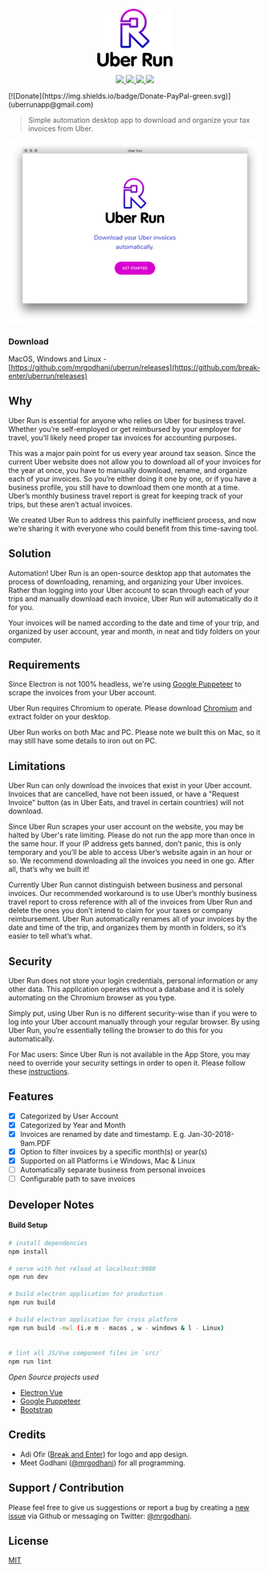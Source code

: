 <p align="center"><img src="/uber-run.png" alt="Uber Run" width="150"></p>

<p align="center">
<a href="https://travis-ci.org/mrgodhani/uberrun">
<img src="https://travis-ci.org/mrgodhani/uberrun.svg?branch=master">
</a>
<a href="https://codeclimate.com/github/mrgodhani/uberrun/maintainability">
<img src="https://api.codeclimate.com/v1/badges/b1b6cc14751a2e62aa4b/maintainability" />
</a>
<a href="https://david-dm.org/mrgodhani/uberrun">
<img src="https://david-dm.org/mrgodhani/uberrun.svg" />
</a>
<a href="https://david-dm.org/mrgodhani/uberrun?type=dev" title="devDependencies status"><img src="https://david-dm.org/mrgodhani/uberrun/dev-status.svg"/></a>
</p>
[![Donate](https://img.shields.io/badge/Donate-PayPal-green.svg)](uberrunapp@gmail.com)


> Simple automation desktop app to download and organize your tax invoices from Uber.


![screenshot](/uberrun-app.png)

### Download

MacOS, Windows and Linux - [https://github.com/mrgodhani/uberrun/releases](https://github.com/break-enter/uberrun/releases)

## Why

Uber Run is essential for anyone who relies on Uber for business travel. Whether you’re self-employed or get reimbursed by your employer for travel, you’ll likely need proper tax invoices for accounting purposes.

This was a major pain point for us every year around tax season. Since the current Uber website does not allow you to download all of your invoices for the year at once, you have to manually download, rename, and organize each of your invoices. So you’re either doing it one by one, or if you have a business profile, you still have to download them one month at a time. Uber’s monthly business travel report is great for keeping track of your trips, but these aren’t actual invoices.

We created Uber Run to address this painfully inefficient process, and now we’re sharing it with everyone who could benefit from this time-saving tool.

## Solution

Automation! Uber Run is an open-source desktop app that automates the process of downloading, renaming, and organizing your Uber invoices. Rather than logging into your Uber account to scan through each of your trips and manually download each invoice, Uber Run will automatically do it for you.

Your invoices will be named according to the date and time of your trip, and organized by user account, year and month, in neat and tidy folders on your computer.

## Requirements

Since Electron is not 100% headless, we're using [Google Puppeteer](https://github.com/GoogleChrome/puppeteer) to scrape the invoices from your Uber account.

Uber Run requires Chromium to operate. Please download [Chromium](https://download-chromium.appspot.com/) and extract folder on your desktop.

Uber Run works on both Mac and PC. Please note we built this on Mac, so it may still have some details to iron out on PC.

## Limitations

Uber Run can only download the invoices that exist in your Uber account. Invoices that are cancelled, have not been issued, or have a "Request Invoice" button (as in Uber Eats, and travel in certain countries) will not download.

Since Uber Run scrapes your user account on the website, you may be halted by Uber's rate limiting. Please do not run the app more than once in the same hour. If your IP address gets banned, don’t panic, this is only temporary and you’ll be able to access Uber’s website again in an hour or so. We recommend downloading all the invoices you need in one go. After all, that’s why we built it!

Currently Uber Run cannot distinguish between business and personal invoices. Our recommended workaround is to use Uber’s monthly business travel report to cross reference with all of the invoices from Uber Run and delete the ones you don’t intend to claim for your taxes or company reimbursement. Uber Run automatically renames all of your invoices by the date and time of the trip, and organizes them by month in folders, so it’s easier to tell what’s what.

## Security

Uber Run does not store your login credentials, personal information or any other data. This application operates without a database and it is solely automating on the Chromium browser as you type.

Simply put, using Uber Run is no different security-wise than if you were to log into your Uber account manually through your regular browser. By using Uber Run, you’re essentially telling the browser to do this for you automatically.

For Mac users: Since Uber Run is not available in the App Store, you may need to override your security settings in order to open it. Please follow these [instructions](https://support.apple.com/kb/PH25088?locale=en_US).

## Features

- [x] Categorized by User Account
- [x] Categorized by Year and Month
- [x] Invoices are renamed by date and timestamp. E.g. Jan-30-2018-9am.PDF
- [x] Option to filter invoices by a specific month(s) or year(s)
- [x] Supported on all Platforms i.e Windows, Mac & Linux
- [ ] Automatically separate business from personal invoices
- [ ] Configurable path to save invoices

## Developer Notes

#### Build Setup

``` bash
# install dependencies
npm install

# serve with hot reload at localhost:9080
npm run dev

# build electron application for production
npm run build

# build electron application for cross platform
npm run build -mwl (i.e m - macos , w - windows & l - Linux)


# lint all JS/Vue component files in `src/`
npm run lint

```

*Open Source projects used*

- [Electron Vue](https://github.com/SimulatedGREG/electron-vue)
- [Google Puppeteer](https://github.com/GoogleChrome/puppeteer)
- [Bootstrap](https://getbootstrap.com/)

## Credits

- Adi Ofir ([Break and Enter](https://www.breakenter.com)) for logo and app design.
- Meet Godhani ([@mrgodhani](https://twitter.com/mrgodhani)) for all programming.

## Support / Contribution

Please feel free to give us suggestions or report a bug by creating a [new issue](https://github.com/break-enter/uberrun/issues) via Github or messaging on  Twitter: [@mrgodhani](https://twitter.com/mrgodhani).

## License
[MIT](https://github.com/break-enter/uberrun/blob/master/LICENSE)
